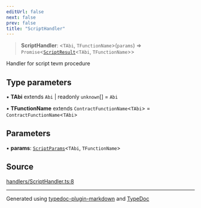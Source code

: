 ```yaml
---
editUrl: false
next: false
prev: false
title: "ScriptHandler"
---
```


> **ScriptHandler**: \<`TAbi`, `TFunctionName`\>(`params`) => `Promise`\<[`ScriptResult`](/generated/type-aliases/scriptresult/)\<`TAbi`, `TFunctionName`\>\>

Handler for script tevm procedure

## Type parameters

▪ **TAbi** extends `Abi` \| readonly `unknown`[] = `Abi`

▪ **TFunctionName** extends `ContractFunctionName`\<`TAbi`\> = `ContractFunctionName`\<`TAbi`\>

## Parameters

▪ **params**: [`ScriptParams`](/generated/type-aliases/scriptparams/)\<`TAbi`, `TFunctionName`\>

## Source

[handlers/ScriptHandler.ts:8](https://github.com/evmts/tevm-monorepo/blob/main/vm/api/src/handlers/ScriptHandler.ts#L8)

***
Generated using [typedoc-plugin-markdown](https://www.npmjs.com/package/typedoc-plugin-markdown) and [TypeDoc](https://typedoc.org/)
